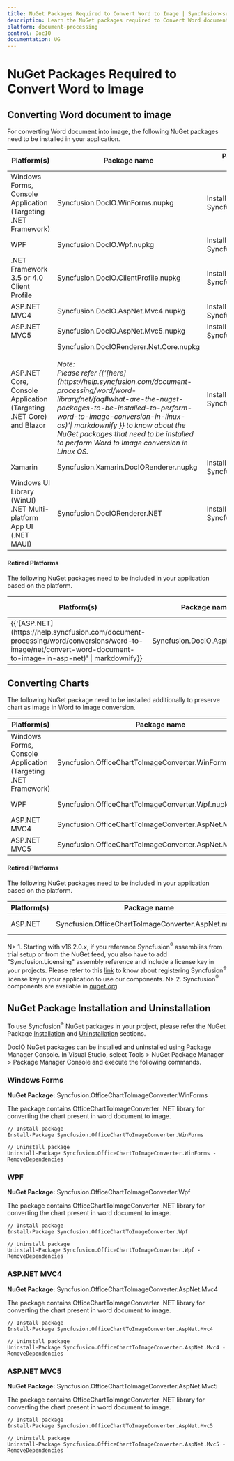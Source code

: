 ```yaml
---
title: NuGet Packages Required to Convert Word to Image | Syncfusion<sup>®</sup>
description: Learn the NuGet packages required to Convert Word document to image using the .NET Word (DocIO) library.
platform: document-processing
control: DocIO
documentation: UG
---
```


# NuGet Packages Required to Convert Word to Image

## Converting Word document to image

For converting Word document into image, the following NuGet packages need to be installed in your application.

<table>
<thead>
<tr>
<th width="20%">
Platform(s)
</th>
<th width="40%">
Package name
</th>
<th width="40%">
Package manager console command
</th>
</tr>
</thead>
<tr>
<td>
Windows Forms, Console Application (Targeting .NET Framework)
</td>
<td>
Syncfusion.DocIO.WinForms.nupkg
</td>
<td>
Install-Package Syncfusion.DocIO.WinForms
</td>
</tr>
<tr>
<td>
WPF
</td>
<td>
Syncfusion.DocIO.Wpf.nupkg
</td>
<td>
Install-Package Syncfusion.DocIO.Wpf
</td>
</tr>
<tr>
<td>
.NET Framework 3.5 or 4.0 Client Profile
</td>
<td>
Syncfusion.DocIO.ClientProfile.nupkg
</td>
<td>
Install-Package Syncfusion.DocIO.ClientProfile
</td>
</tr>
<tr>
<td>
ASP.NET MVC4
</td>
<td>
Syncfusion.DocIO.AspNet.Mvc4.nupkg
</td>
<td>
Install-Package Syncfusion.DocIO.AspNet.Mvc4
</td>
</tr>
<tr>
<td>
ASP.NET MVC5
</td>
<td>
Syncfusion.DocIO.AspNet.Mvc5.nupkg
</td>
<td>
Install-Package Syncfusion.DocIO.AspNet.Mvc5
</td>
</tr>
<tr>
<td>
ASP.NET Core, Console Application (Targeting .NET Core) and Blazor
</td>
<td>
Syncfusion.DocIORenderer.Net.Core.nupkg<br/>
<br/>
<i>Note:</i><br/>
<i>Please refer {{'[here](https://help.syncfusion.com/document-processing/word/word-library/net/faq#what-are-the-nuget-packages-to-be-installed-to-perform-word-to-image-conversion-in-linux-os)'| markdownify }} to know about the NuGet packages that need to be installed to perform Word to Image conversion in Linux OS.</i><br/>
</td>
<td>
Install-Package Syncfusion.DocIORenderer.Net.Core
</td>
</tr>
<tr>
<td>
Xamarin
</td>
<td>
Syncfusion.Xamarin.DocIORenderer.nupkg
</td>
<td>
Install-Package Syncfusion.Xamarin.DocIORenderer
</td>
</tr>
<tr>
<td>
Windows UI Library (WinUI)<br/> .NET Multi-platform App UI (.NET MAUI)
</td>
<td>
Syncfusion.DocIORenderer.NET
</td>
<td>
Install-Package Syncfusion.DocIORenderer.NET
</td>
</tr>
</table>

#### Retired Platforms

The following NuGet packages need to be included in your application based on the platform.

<table>
<thead>
<tr>
<th width="20%">
Platform(s)
</th>
<th width="40%">
Package name
</th>
<th width="40%">
Package manager console command
</th>
</tr>
</thead>
<tr>
<td>
{{'[ASP.NET](https://help.syncfusion.com/document-processing/word/conversions/word-to-image/net/convert-word-document-to-image-in-asp-net)' | markdownify}}<br/>
</td>
<td>
Syncfusion.DocIO.AspNet.nupkg
</td>
<td>
Install-Package Syncfusion.DocIO.AspNet
</td>
</tr>
</table>

## Converting Charts

The following NuGet package need to be installed additionally to preserve chart as image in Word to Image conversion.

<table>
<thead>
<tr>
<th width="20%">
Platform(s)
</th>
<th width="40%">
Package name
</th>
<th width="40%">
Package manager console command
</th>
</tr>
</thead>
<tr>
<td>
Windows Forms, Console Application (Targeting .NET Framework)
</td>
<td>
Syncfusion.OfficeChartToImageConverter.WinForms.nupkg
</td>
<td>
Install-Package Syncfusion.OfficeChartToImageConverter.WinForms
</td>
</tr>
<tr>
<td>
WPF
</td>
<td>
Syncfusion.OfficeChartToImageConverter.Wpf.nupkg
</td>
<td>
Install-Package Syncfusion.OfficeChartToImageConverter.Wpf
</td>
</tr>
<tr>
<td>
ASP.NET MVC4
</td>
<td>
Syncfusion.OfficeChartToImageConverter.AspNet.Mvc4.nupkg
</td>
<td>
Install-Package Syncfusion.OfficeChartToImageConverter.AspNet.Mvc4
</td>
</tr>
<tr>
<td>
ASP.NET MVC5
</td>
<td>
Syncfusion.OfficeChartToImageConverter.AspNet.Mvc5.nupkg
</td>
<td>
Install-Package Syncfusion.OfficeChartToImageConverter.AspNet.Mvc5
</td>
</tr>
</table>

#### Retired Platforms

The following NuGet packages need to be included in your application based on the platform.

<table>
<thead>
<tr>
<th width="20%">
Platform(s)
</th>
<th width="40%">
Package name
</th>
<th width="40%">
Package manager console command
</th>
</tr>
</thead>
<tr>
<td>
ASP.NET<br/>
</td>
<td>
Syncfusion.OfficeChartToImageConverter.AspNet.nupkg
</td>
<td>
Install-Package Syncfusion.OfficeChartToImageConverter.AspNet
</td>
</tr>
</table>

N> 1. Starting with v16.2.0.x, if you reference Syncfusion<sup>®</sup> assemblies from trial setup or from the NuGet feed, you also have to add "Syncfusion.Licensing" assembly reference and include a license key in your projects. Please refer to this [link](https://help.syncfusion.com/common/essential-studio/licensing/overview) to know about registering Syncfusion<sup>®</sup> license key in your application to use our components.
N> 2. Syncfusion<sup>®</sup> components are available in [nuget.org](https://www.nuget.org/)


## NuGet Package Installation and Uninstallation

To use Syncfusion<sup>®</sup> NuGet packages in your project, please refer the NuGet Package [Installation](https://help.syncfusion.com/extension/syncfusion-nuget-packages/nuget-packages) and [Uninstallation](https://help.syncfusion.com/extension/syncfusion-nuget-packages/nuget-uninstallation-process#) sections.

DocIO NuGet packages can be installed and uninstalled using Package Manager Console. In Visual Studio, select Tools > NuGet Package Manager > Package Manager Console and execute the following commands.

### Windows Forms

**NuGet Package:** Syncfusion.OfficeChartToImageConverter.WinForms

The package contains OfficeChartToImageConverter .NET library for converting the chart present in word document to image.

~~~
// Install package
Install-Package Syncfusion.OfficeChartToImageConverter.WinForms
~~~
~~~
// Uninstall package
Uninstall-Package Syncfusion.OfficeChartToImageConverter.WinForms -RemoveDependencies 
~~~

### WPF

**NuGet Package:** Syncfusion.OfficeChartToImageConverter.Wpf

The package contains OfficeChartToImageConverter .NET library for converting the chart present in word document to image.

~~~
// Install package
Install-Package Syncfusion.OfficeChartToImageConverter.Wpf
~~~
~~~
// Uninstall package
Uninstall-Package Syncfusion.OfficeChartToImageConverter.Wpf -RemoveDependencies 
~~~

### ASP.NET MVC4

**NuGet Package:** Syncfusion.OfficeChartToImageConverter.AspNet.Mvc4

The package contains OfficeChartToImageConverter .NET library for converting the chart present in word document to image.

~~~
// Install package
Install-Package Syncfusion.OfficeChartToImageConverter.AspNet.Mvc4
~~~
~~~
// Uninstall package
Uninstall-Package Syncfusion.OfficeChartToImageConverter.AspNet.Mvc4 -RemoveDependencies 
~~~

### ASP.NET MVC5

**NuGet Package:** Syncfusion.OfficeChartToImageConverter.AspNet.Mvc5

The package contains OfficeChartToImageConverter .NET library for converting the chart present in word document to image.

~~~
// Install package
Install-Package Syncfusion.OfficeChartToImageConverter.AspNet.Mvc5
~~~
~~~
// Uninstall package
Uninstall-Package Syncfusion.OfficeChartToImageConverter.AspNet.Mvc5 -RemoveDependencies 
~~~